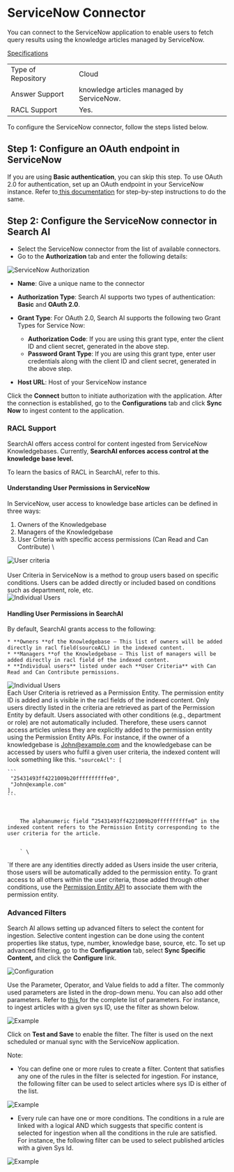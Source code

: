 # ServiceNow Connector

You can connect to the ServiceNow application to enable users to fetch query results using the knowledge articles managed by ServiceNow.

<span style="text-decoration:underline;">Specifications</span>


<table>
  <tr>
   <td>Type of Repository 
   </td>
   <td>Cloud
   </td>
  </tr>
  <tr>
   <td>Answer Support
   </td>
   <td>knowledge articles managed by ServiceNow.
   </td>
  </tr>
   <tr>
   <td>RACL Support
   </td>
   <td>Yes.
   </td>
  </tr>
  </table>

To configure the ServiceNow connector, follow the steps listed below.


## **Step 1: Configure an OAuth endpoint in ServiceNow**

If you are using **Basic authentication**, you can skip this step. To use OAuth 2.0 for authentication, set up an OAuth endpoint in your ServiceNow instance. Refer to[ this documentation](https://docs.servicenow.com/bundle/washingtondc-platform-security/page/administer/security/task/t_CreateEndpointforExternalClients.html) for step-by-step instructions to do the same.

## **Step 2: Configure the ServiceNow connector in Search AI**

* Select the ServiceNow connector from the list of available connectors. 
* Go to the **Authorization** tab and enter the following details:

![ServiceNow Authorization](images/servicenow/auth-tab.png "ServiceNow Authorization")

* **Name**: Give a unique name to the connector
* **Authorization Type**: Search AI supports two types of authentication: **Basic** and **OAuth 2.0**.
* **Grant Type**: For OAuth 2.0, Search AI supports the following two Grant Types for Service Now:
  * **Authorization Code**: If you are using this grant type, enter the client ID and client secret, generated in the above step.
  * **Password Grant Type**: If you are using this grant type, enter user credentials along with the client ID and client secret, generated in the above step.

* **Host URL**: Host of your ServiceNow instance

Click the **Connect** button to initiate authorization with the application. After the connection is established, go to the **Configurations** tab and click **Sync Now** to ingest content to the application.

### RACL Support

SearchAI offers access control for content ingested from ServiceNow Knowledgebases. Currently, **SearchAI enforces access control at the knowledge base level.**

To learn the basics of RACL in SearchAI, refer to this. 


#### **Understanding User Permissions in ServiceNow**

In ServiceNow, user access to knowledge base articles can be defined in three ways:

1. Owners of the Knowledgebase
2. Managers of the Knowledgebase
3. User Criteria with specific access permissions (Can Read and Can Contribute) \

![User criteria](images/servicenow/racl/user-criteria.png "User criteria")
 \
 \
User Criteria in ServiceNow is a method to group users based on specific conditions. Users can be added directly or included based on conditions such as department, role, etc. \
![Individual Users](images/servicenow/racl/users-in-user-criteria.png "Individual Users")

#### **Handling User Permissions in SearchAI**

By default, SearchAI grants access to the following:

    * **Owners **of the Knowledgebase – This list of owners will be added directly in racl field(sourceACL) in the indexed content.
    * **Managers **of the Knowledgebase – This list of managers will be added directly in racl field of the indexed content.
    * **Individual users** listed under each **User Criteria** with Can Read and Can Contribute permissions.  

![Individual Users](images/servicenow/racl/individual-users.png "Individual Users")
 \
Each User Criteria is retrieved as a Permission Entity. The permission entity ID is added and is visible in the racl fields of the indexed content. Only users directly listed in the criteria are retrieved as part of the Permission Entity by default.  Users associated with other conditions (e.g., department or role) are not automatically included. Therefore, these users cannot access articles unless they are explicitly added to the permission entity using the Permission Entity APIs. For instance, if the owner of a knowledgebase is John@example.com and the knowledgebase can be accessed by users who fulfil a given user criteria, the indexed content will look something like this. `"sourceAcl": [`

    ```
     "25431493ff4221009b20ffffffffffe0",
     "John@example.com"
    ],
    ```



        The alphanumeric field “25431493ff4221009b20ffffffffffe0” in the indexed content refers to the Permission Entity corresponding to the user criteria for the article. 


        ` \
`If there are any identities directly added as Users inside the user criteria, those users will be automatically added to the permission entity. To grant access to all others within the user criteria, those added through other conditions, use the [Permission Entity API](https://docs.kore.ai/searchassist/public-apis/permission-entity-apis/) to associate them with the permission entity.

### Advanced Filters

Search AI allows setting up advanced filters to select the content for ingestion. Selective content ingestion can be done using the content properties like status, type, number, knowledge base, source, etc. To set up advanced filtering, go to the **Configuration** tab, select **Sync Specific Content,** and click the **Configure** link.  

![Configuration](images/servicenow/config-tab.png "Configuration")

Use the Parameter, Operator, and Value fields to add a filter. The commonly used parameters are listed in the drop-down menu. You can also add other parameters. Refer to [this ](https://developer.servicenow.com/dev.do#!/reference)for the complete list of parameters. 
For instance, to ingest articles with a given sys ID, use the filter as shown below. 

![Example](images/servicenow/example1.png "Example")

Click on **Test and Save** to enable the filter. The filter is used on the next scheduled or manual sync with the ServiceNow application. 

Note:

* You can define one or more rules to create a filter. Content that satisfies any one of the rules in the filter is selected for ingestion. For instance, the following filter can be used to select articles where sys ID is either of the list.

![Example](images/servicenow/example2.png "Example")

* Every rule can have one or more conditions. The conditions in a rule are linked with a logical AND which suggests that specific content is selected for ingestion when all the conditions in the rule are satisfied.  For instance, the following filter can be used to select published articles with a given Sys Id.

![Example](images/servicenow/example3.png "Example")
